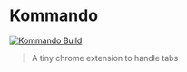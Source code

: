 # Kommando

[![Kommando Build](https://github.com/johnie/kommando/actions/workflows/master.yml/badge.svg?branch=master)](https://github.com/johnie/kommando/actions/workflows/master.yml)

> A tiny chrome extension to handle tabs
